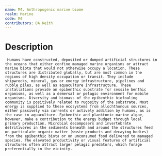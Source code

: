 ```yaml
---
name: M4. Anthropogenic marine biome
realm: Marine
code: M4
contributors: DA Keith
---
```


# Description
     Humans have constructed, deposited or dumped artificial structures in the oceans that either confine managed marine organisms or attract marine biota that would not otherwise occupy a location. These structures are distributed globally, but are most common in the regions of high density occupation or transit. They include shipwrecks, mineral, gas or energy infrastructure, pipelines and rubble piles, as well as aquaculture infrastructure. These installations provide an epibenthic substrate for sessile benthic organisms, as well as a demersal or pelagic environment for mobile organisms. Diversity and biomass of the epibenthic biofouling community is positively related to rugosity of the substrate. Most energy is supplied to these ecosystems from allochthonous sources, either passively via currents or actively addition by humans, as is the case in aquaculture. Epibenthic and planktonic marine algae, however, make a contribution to the energy budget through local primary production. Microbial decomposers and invertebrate detritivores in the sediments beneath and around the structures feed on particulate organic matter (waste products and decaying bodies) from the epibenthic biota or on unconsumed food delivered to managed species. The elevated productivity or visual features of artificial structures often attract larger pelagic predators, which forage preferentially in the vicinity. 

